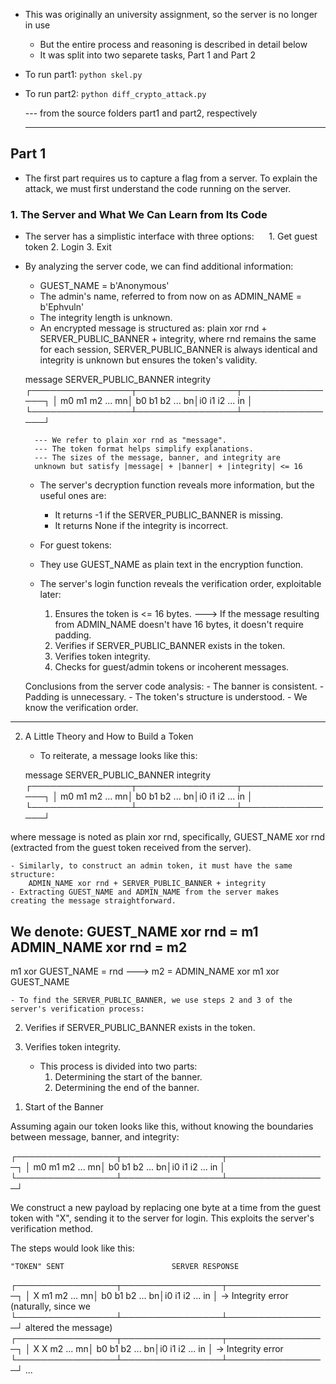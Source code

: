 + This was originally an university assignment, so the server is no longer in use
    + But the entire process and reasoning is described in detail below
    + It was split into two separete tasks, Part 1 and Part 2
+ To run part1:
    `python skel.py`
+ To run part2:
    `python diff_crypto_attack.py`


  --- from the source folders part1 and part2, respectively

  ***

## Part 1

+ The first part requires us to capture a flag from a
server. To explain the attack, we must first understand the
code running on the server.

### 1. The Server and What We Can Learn from Its Code

+ The server has a simplistic interface with three options:
    &nbsp;&nbsp;&nbsp;&nbsp; 1. Get guest token
    2. Login
    3. Exit

- By analyzing the server code, we can find additional information:
    - GUEST_NAME = b'Anonymous'
    - The admin's name, referred to from now on as
    ADMIN_NAME = b'Ephvuln'
    - The integrity length is unknown.
    - An encrypted message is structured as:
    plain xor rnd + SERVER_PUBLIC_BANNER + integrity,
        where rnd remains the same for each session,
        SERVER_PUBLIC_BANNER is always identical and integrity is
        unknown but ensures the token's validity.

    message   SERVER_PUBLIC_BANNER    integrity
┌────────────────┬────────────────┬────────────────┐
│ m0 m1 m2 ... mn│ b0 b1 b2 ... bn│i0 i1 i2 ... in │
└────────────────┴────────────────┴────────────────┘

        --- We refer to plain xor rnd as "message".
        --- The token format helps simplify explanations.
        --- The sizes of the message, banner, and integrity are
        unknown but satisfy |message| + |banner| + |integrity| <= 16

    - The server's decryption function reveals more information, but
    the useful ones are:
        - It returns -1 if the SERVER_PUBLIC_BANNER is missing.
        - It returns None if the integrity is incorrect.
    - For guest tokens:
    - They use GUEST_NAME as plain text in the encryption function.
    - The server's login function reveals the verification order,
    exploitable later:

        1. Ensures the token is <= 16 bytes.
            ---> If the message resulting from ADMIN_NAME doesn't have
            16 bytes, it doesn't require padding.
        2. Verifies if SERVER_PUBLIC_BANNER exists in the token.
        3. Verifies token integrity.
        4. Checks for guest/admin tokens or incoherent messages.

    Conclusions from the server code analysis:
        - The banner is consistent.
        - Padding is unnecessary.
        - The token's structure is understood.
        - We know the verification order.

____________
2. A Little Theory and How to Build a Token

    - To reiterate, a message looks like this:

    message       SERVER_PUBLIC_BANNER    integrity
┌────────────────┬────────────────┬────────────────┐
│ m0 m1 m2 ... mn│ b0 b1 b2 ... bn│i0 i1 i2 ... in │
└────────────────┴────────────────┴────────────────┘

where message is noted as plain xor rnd, specifically,
GUEST_NAME xor rnd (extracted from the guest token received
from the server).

    - Similarly, to construct an admin token, it must have the same
    structure:
        ADMIN_NAME xor rnd + SERVER_PUBLIC_BANNER + integrity
    - Extracting GUEST_NAME and ADMIN_NAME from the server makes
    creating the message straightforward.

We denote:
GUEST_NAME xor rnd = m1
ADMIN_NAME xor rnd = m2
-----------------------
m1 xor GUEST_NAME = rnd ---> m2 = ADMIN_NAME xor m1 xor GUEST_NAME


    - To find the SERVER_PUBLIC_BANNER, we use steps 2 and 3 of the
    server's verification process:

2. Verifies if SERVER_PUBLIC_BANNER exists in the token.
3. Verifies token integrity.

    - This process is divided into two parts:
        1) Determining the start of the banner.
        2) Determining the end of the banner.

1) Start of the Banner

Assuming again our token looks like this, without knowing the
boundaries between message, banner, and integrity:

┌────────────────┬────────────────┬────────────────┐
│ m0 m1 m2 ... mn│ b0 b1 b2 ... bn│i0 i1 i2 ... in │
└────────────────┴────────────────┴────────────────┘


We construct a new payload by replacing one byte at a time from the
guest token with "X", sending it to the server for login. This
exploits the server's verification method.


The steps would look like this:

    "TOKEN" SENT                        SERVER RESPONSE
┌────────────────┬────────────────┬────────────────┐
│ X  m1 m2 ... mn│ b0 b1 b2 ... bn│i0 i1 i2 ... in │ -> Integrity error (naturally, since we
└────────────────┴────────────────┴────────────────┘    altered the message)
┌────────────────┬────────────────┬────────────────┐
│ X  X  m2 ... mn│ b0 b1 b2 ... bn│i0 i1 i2 ... in │ -> Integrity error
└────────────────┴────────────────┴────────────────┘
...


